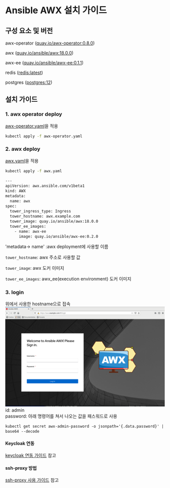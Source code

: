 # Ansible AWX 설치 가이드

## 구성 요소 및 버전
awx-operator ([quay.io/awx-operator:0.8.0]())

awx ([quay.io/ansible/awx:18.0.0]())

awx-ee ([quay.io/ansible/awx-ee:0.1.1]())

redis ([redis:latest](https://hub.docker.com/layers/redis/library/redis/latest/images/sha256-b4b16c2978639e1423f3618732a75bb53967c6e3bf3722a3f8c31f9691743eea?context=explore))

postgres ([postgres:12](https://hub.docker.com/layers/postgres/library/postgres/12/images/sha256-328b452c593fa415c523ac54ec06a1170c4fccf170f41aa967ab159765c44f89?context=explore))


## 설치 가이드
### 1. awx operator deploy
[awx-operator.yaml](yamls/awx-operator.yaml)을 적용
```bash
kubectl apply -f awx-operator.yaml
```


### 2. awx deploy
[awx.yaml](yamls/awx.yaml)을 적용
```bash
kubectl apply -f awx.yaml
```

```
---
apiVersion: awx.ansible.com/v1beta1
kind: AWX
metadata:
  name: awx
spec:
  tower_ingress_type: Ingress
  tower_hostname: awx.example.com
  tower_image: quay.io/ansible/awx:18.0.0
  tower_ee_images:
    - name: awx-ee
      image: quay.io/ansible/awx-ee:0.2.0

```
'metadata-> name' :awx deployment에 사용할 이름

`tower_hostname`: awx 주소로 사용할 값

`tower_image`: awx 도커 이미지

`tower_ee_images`: awx_ee(execution environment) 도커 이미지

### 3. login
위에서 사용한 hostname으로 접속     
![awx.yaml](img/login_1.PNG)   
id: admin   
password: 아래 명령어를 쳐서 나오는 값을 패스워드로 사용   
```
kubectl get secret awx-admin-password -o jsonpath='{.data.password}' | base64 --decode
```


#### Keycloak 연동
[keycloak 연동 가이드](keycloak.md) 참고

#### ssh-proxy 방법
[ssh-proxy 사용 가이드](ssh-proxy-guide) 참고